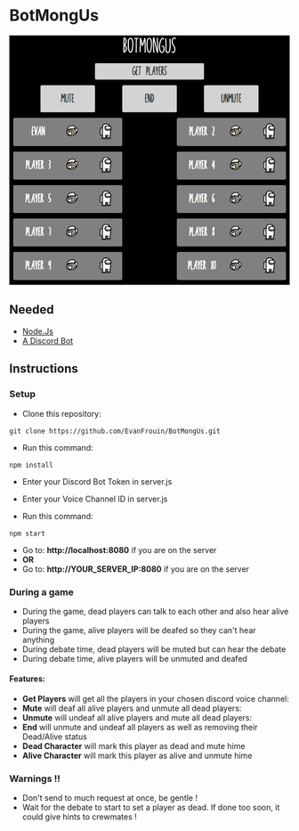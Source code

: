 # BotMongUs

![alt text](https://github.com/EvanFrouin/BotMongUs/blob/main/botmongus.png)

## Needed


* [Node.Js](https://nodejs.org)
* [A Discord Bot](https://www.howtogeek.com/364225/how-to-make-your-own-discord-bot/)

## Instructions

### Setup

* Clone this repository:

````
git clone https://github.com/EvanFrouin/BotMongUs.git
````

* Run this command:

````
npm install
````

* Enter your Discord Bot Token in server.js
* Enter your Voice Channel ID in server.js

* Run this command:

````
npm start
````

* Go to: **http://localhost:8080** if you are on the server
* **OR**
* Go to: **http://YOUR_SERVER_IP:8080** if you are on the server

### During a game

* During the game, dead players can talk to each other and also hear alive players
* During the game, alive players will be deafed so they can't hear anything
* During debate time, dead players will be muted but can hear the debate
* During debate time, alive players will be unmuted and deafed

#### Features:
* **Get Players** will get all the players in your chosen discord voice channel:
* **Mute** will deaf all alive players and unmute all dead players:
* **Unmute** will undeaf all alive players and mute all dead players:
* **End** will unmute and undeaf all players as well as removing their Dead/Alive status
* **Dead Character** will mark this player as dead and mute hime
* **Alive Character** will mark this player as alive and unmute hime

### Warnings !!

* Don't send to much request at once, be gentle !
* Wait for the debate to start to set a player as dead. If done too soon, it could give hints to crewmates !



